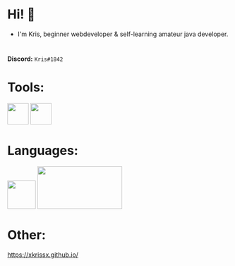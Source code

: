 # **Hi! 👋**

* I'm Kris, beginner webdeveloper & self-learning amateur java developer.

#

**Discord:** `Kris#1842`

# Tools:

<img width="48px" src="https://cdn.iconscout.com/icon/free/png-512/intellij-idea-569199.png">
<img width="48px" src="https://cdn.worldvectorlogo.com/logos/webstorm-icon.svg">

# Languages:

<img width="64px" src="https://cdn.iconscout.com/icon/free/png-256/java-60-1174953.png">
<img width="192px" height="96px" src="https://fiverr-res.cloudinary.com/images/t_main1,q_auto,f_auto,q_auto,f_auto/gigs/22374157/original/8cdfdd3eb3b1692d913f59b38c780931b94aa9f0/do-html5-css3-javascript-jquery-and-responsive-web-design.png">

# Other:

https://xkrissx.github.io/
